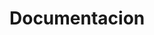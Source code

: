# Documentacion

[1]: https://github.com/AlxVarp/Documentacion/blob/master/MODELACION_DEL_NEGOCIO.md
